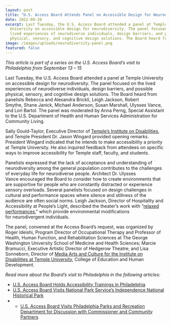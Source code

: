 ```yaml
---
layout: post
title: "U.S. Access Board Attends Panel on Accessible Design for Neurodiversity "
date: 2022-09-20
excerpt: Last Tuesday, the U.S. Access Board attended a panel at Temple
  University on accessible design for neurodiversity. The panel focused on the
  lived experiences of neurodiverse individuals, design barriers, and possible
  physical, sensory, and cognitive design solutions. The Board heard from . . .
image: /images/uploads/neurodiversity-panel.png
featured: false
---
```

*This article is part of a series on the U.S. Access Board’s visit to Philadelphia from September 13 – 15*  

Last Tuesday, the U.S. Access Board attended a panel at Temple University on accessible design for neurodiversity. The panel focused on the lived experiences of neurodiverse individuals, design barriers, and possible physical, sensory, and cognitive design solutions. The Board heard from panelists Rebecca and Alexandra Brickli, Leigh Jackson, Robert Smythe, Shane Janick, Michael Anderson, Susan Marshall, Ulysses Vance, and Lori Bartol. The panel was moderated by Anna Perng, Special Assistant to the U.S. Department of Health and Human Services Administration for Community Living. 

Sally Gould-Taylor, Executive Director of [Temple’s Institute on Disabilities](https://disabilities.temple.edu/about), and Temple President Dr. Jason Wingard provided opening remarks. President Wingard indicated that he intends to make accessibility a priority at Temple University. He also inquired feedback from attendees on specific ways to improve accessibility for Temple staff, faculty, and students.

Panelists expressed that the lack of acceptance and understanding of neurodiversity among the general population contributes to the challenges of everyday life for neurodiverse people. Architect Dr. Ulysses Vance encouraged the Board to consider how to create environments that are supportive for people who are constantly distracted or experience sensory overloads. Several panelists focused on design challenges in cultural and performance spaces where silence and stillness of the audience are often social norms. Leigh Jackson, Director of Hospitality and Accessibility at People’s Light, described the theater’s work with “[relaxed performances](https://www.peopleslight.org/visit/accessibility/relaxed-performances/),” which provide environmental modifications for neurodivergent individuals. 

The panel, convened at the Access Board’s request, was organized by Roger Ideishi, Program Director of Occupational Therapy and Professor of Health, Human Function, and Rehabilitation Sciences at The George Washington University School of Medicine and Health Sciences; Marcie Bramucci, Executive Artistic Director of Hedgerow Theatre; and Lisa Sonneborn, Director of [Media Arts and Culture for the Institute on Disabilities at Temple University](https://disabilities.temple.edu/advocacy/media-arts-culture), College of Education and Human Development.

*Read more about the Board’s visit to Philadelphia in the following articles:*
* [U.S. Access Board Holds Accessibility Trainings in Philadelphia](https://www.access-board.gov/news/2022/09/20/u-s-access-board-holds-accessibility-trainings-in-philadelphia/)
* [U.S. Access Board Visits National Park Service’s Independence National Historical Park](https://www.access-board.gov/news/2022/09/21/u-s-access-board-visits-national-park-service-s-independence-national-historical-park/)
* * [U.S. Access Board Visits Philadelphia Parks and Recreation Department for Discussion with Commissioner and Community Partners
](https://www.access-board.gov/news/2022/09/21/u-s-access-board-visits-philadelphia-parks-and-recreation-department-for-discussion-with-commissioner-and-community-partners/)
